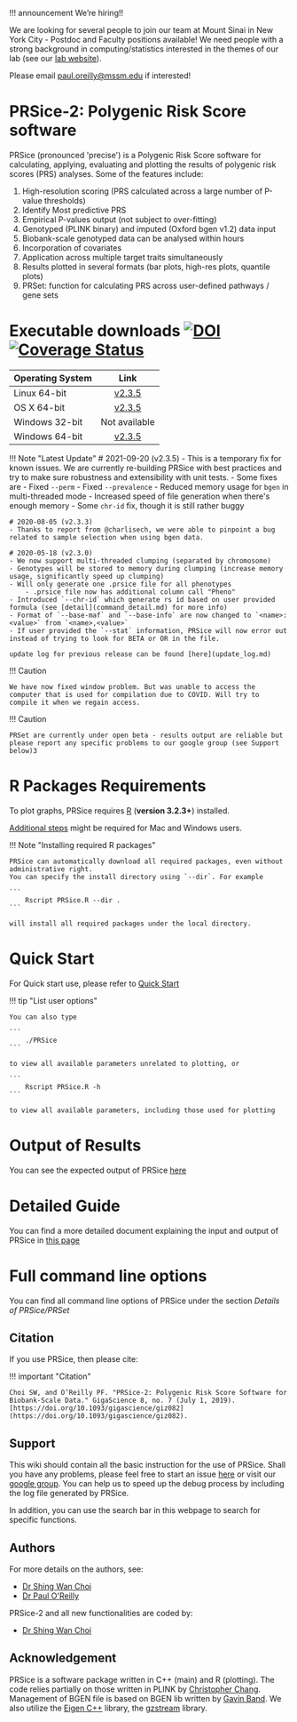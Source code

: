 !!! announcement We’re hiring!!

We are looking for several people to join our team at Mount Sinai in New York City - Postdoc and Faculty positions available! We need people with a strong background in computing/statistics interested in the themes of our lab (see our [lab website](https://labs.icahn.mssm.edu/oreillylab/)). 

Please email paul.oreilly@mssm.edu if interested!

<h1>PRSice-2: Polygenic Risk Score software</h1>


PRSice (pronounced 'precise') is a Polygenic Risk Score software for calculating, applying, evaluating and plotting the results of polygenic risk scores (PRS) analyses. Some of the features include:

1. High-resolution scoring (PRS calculated across a large number of P-value thresholds)
2. Identify Most predictive PRS
3. Empirical P-values output (not subject to over-fitting)
4. Genotyped (PLINK binary) and imputed (Oxford bgen v1.2) data input
5. Biobank-scale genotyped data can be analysed within hours
6. Incorporation of covariates
7. Application across multiple target traits simultaneously
8. Results plotted in several formats (bar plots, high-res plots, quantile plots)
9. PRSet: function for calculating PRS across user-defined pathways / gene sets

# Executable downloads [![DOI](https://zenodo.org/badge/DOI/10.5281/zenodo.3703335.svg)](https://doi.org/10.5281/zenodo.3703335)[![Coverage Status](https://coveralls.io/repos/github/choishingwan/PRSice/badge.svg?branch=master)](https://coveralls.io/github/choishingwan/PRSice?branch=master)
| Operating System | Link |
| -----------------|:----:|
| Linux 64-bit | [v2.3.5](https://github.com/choishingwan/PRSice/releases/download/2.3.5/PRSice_linux.zip) |
| OS X 64-bit | [v2.3.5](https://github.com/choishingwan/PRSice/releases/download/2.3.5/PRSice_mac.zip) |
| Windows 32-bit | Not available |
| Windows 64-bit | [v2.3.5](https://github.com/choishingwan/PRSice/releases/download/2.3.5/PRSice_win64.zip) |


!!! Note "Latest Update"
    # 2021-09-20 (v2.3.5)
    - This is a temporary fix for known issues. We are currently re-building PRSice with best practices and try to make sure robustness and extensibility with unit tests.
    - Some fixes are 
        - Fixed `--perm`
        - Fixed `--prevalence`
        - Reduced memory usage for `bgen` in multi-threaded mode
        - Increased speed of file generation when there's enough memory
        - Some `chr-id` fix, though it is still rather buggy

    # 2020-08-05 (v2.3.3)
    - Thanks to report from @charlisech, we were able to pinpoint a bug related to sample selection when using bgen data.

    # 2020-05-18 (v2.3.0)
    - We now support multi-threaded clumping (separated by chromosome)
    - Genotypes will be stored to memory during clumping (increase memory usage, significantly speed up clumping)
    - Will only generate one .prsice file for all phenotypes
        - .prsice file now has additional column call "Pheno"
    - Introduced `--chr-id` which generate rs id based on user provided formula (see [detail](command_detail.md) for more info)
    - Format of `--base-maf` and `--base-info` are now changed to `<name>:<value>` from `<name>,<value>`
    - If user provided the `--stat` information, PRSice will now error out instead of trying to look for BETA or OR in the file. 
    
    update log for previous release can be found [here](update_log.md)



!!! Caution

    We have now fixed window problem. But was unable to access the computer that is used for compilation due to COVID. Will try to compile it when we regain access.


!!! Caution 

    PRSet are currently under open beta - results output are reliable but please report any specific problems to our google group (see Support below)3


# R Packages Requirements

To plot graphs, PRSice requires [R](https://www.r-project.org/) (**version 3.2.3+**) installed.

[Additional steps](extra_steps.md) might be required for Mac and Windows users.

!!! Note "Installing required R packages" 

    PRSice can automatically download all required packages, even without administrative right.
    You can specify the install directory using `--dir`. For example

    ```
        Rscript PRSice.R --dir .
    ```

    will install all required packages under the local directory.

# Quick Start
For Quick start use, please refer to [Quick Start](quick_start.md)

!!! tip "List user options"

    You can also type

    ```
        ./PRSice
    ```

    to view all available parameters unrelated to plotting, or

    ```
        Rscript PRSice.R -h
    ```

    to view all available parameters, including those used for plotting

# Output of Results
You can see the expected output of PRSice [here](step_by_step.md#output-of-results)

# Detailed Guide
You can find a more detailed document explaining the input and output of PRSice in [this page](step_by_step.md)

# Full command line options
You can find all command line options of PRSice under the section *Details of PRSice/PRSet*

## Citation
If you use PRSice, then please cite:

!!! important "Citation"

	Choi SW, and O’Reilly PF. "PRSice-2: Polygenic Risk Score Software for Biobank-Scale Data." GigaScience 8, no. 7 (July 1, 2019). [https://doi.org/10.1093/gigascience/giz082](https://doi.org/10.1093/gigascience/giz082).


## Support
This wiki should contain all the basic instruction for the use of PRSice.
Shall you have any problems, please feel free to start an issue [here](https://github.com/choishingwan/PRSice/issues) or visit our [google group](https://groups.google.com/forum/#!forum/prsice).
You can help us to speed up the debug process by including the log file generated by PRSice.

In addition, you can use the search bar in this webpage to search for specific functions. 

## Authors
For more details on the authors, see:

- [Dr Shing Wan Choi](https:choishingwan.github.io)
- [Dr Paul O'Reilly](http://www.pauloreilly.info/)

PRSice-2 and all new functionalities are coded by:

- [Dr Shing Wan Choi](https://choishingwan.github.io)


## Acknowledgement
PRSice is a software package written in C++ (main) and R (plotting).
The code relies partially on those written in PLINK by [Christopher Chang](https://www.cog-genomics.org/software).
Management of BGEN file is based on BGEN lib written by [Gavin Band](https://bitbucket.org/gavinband/bgen).
We also utilize the [Eigen C++](https://eigen.tuxfamily.org) library, the [gzstream](http://www.cs.unc.edu/Research/compgeom/gzstream/) library. 

